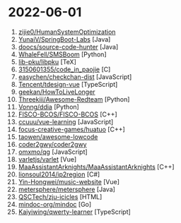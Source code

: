# 2022-06-01

1. [zijie0/HumanSystemOptimization](https://github.com/zijie0/HumanSystemOptimization "健康学习到150岁 - 人体系统调优不完全指南") 
2. [YunaiV/SpringBoot-Labs](https://github.com/YunaiV/SpringBoot-Labs "一个涵盖六个专栏：Spring Boot 2.X、Spring Cloud、Spring Cloud Alibaba、Dubbo、分布式消息队列、分布式事务的仓库。希望胖友小手一抖，右上角来个 Star，感恩 1024") [Java]
3. [doocs/source-code-hunter](https://github.com/doocs/source-code-hunter "😱 从源码层面，剖析挖掘互联网行业主流技术的底层实现原理，为广大开发者 “提升技术深度” 提供便利。目前开放 Spring 全家桶，Mybatis、Netty、Dubbo 框架，及 Redis、Tomcat 中间件等") [Java]
4. [WhaleFell/SMSBoom](https://github.com/WhaleFell/SMSBoom "短信轰炸/短信测压/ | 一个健壮免费的python短信轰炸程序，专门炸坏蛋蛋，百万接口，多线程全自动添加有效接口，支持异步协程百万并发，全免费的短信轰炸工具！！高一美术生开发全网首发！！") [Python]
5. [lib-pku/libpku](https://github.com/lib-pku/libpku "贵校课程资料民间整理") [TeX]
6. [3150601355/code_in_paojie](https://github.com/3150601355/code_in_paojie "把代码排版位炮姐（御坂美琴）的样子，能运行，能唱歌") [C]
7. [easychen/checkchan-dist](https://github.com/easychen/checkchan-dist "Check酱：监测网页内容变化，并发送异动到微信。亦支持http status、json和rss监测。配合自架云端，关电脑后也能运行。") [JavaScript]
8. [Tencent/tdesign-vue](https://github.com/Tencent/tdesign-vue "A Vue.js UI components lib for TDesign.") [TypeScript]
9. [geekan/HowToLiveLonger](https://github.com/geekan/HowToLiveLonger "程序员延寿指南 | A programmer's guide to live longer") 
10. [Threekiii/Awesome-Redteam](https://github.com/Threekiii/Awesome-Redteam "一个红队知识仓库") [Python]
11. [Vonng/ddia](https://github.com/Vonng/ddia "《Designing Data-Intensive Application》DDIA中文翻译") [Python]
12. [FISCO-BCOS/FISCO-BCOS](https://github.com/FISCO-BCOS/FISCO-BCOS "FISCO BCOS是由微众牵头的金链盟主导研发、对外开源、安全可控的企业级金融区块链底层技术平台。 单链配置下，性能TPS可达万级。提供群组架构、并行计算、分布式存储、可插拔的共识机制、隐私保护算法、支持全链路国密算法等诸多特性。 经过多个机构、多个应用，长时间在生产环境中的实践检验，具备金融级的高性能、高可用性及高安全性。FISCO BCOS is a secure and reliable financial-grade open-source blockchain platform. The platform provides rich features including group architecture, cross-chain communication protoc…") [C++]
13. [ccuuu/vue-learning](https://github.com/ccuuu/vue-learning "vue超详细逐行解析版源码") [JavaScript]
14. [focus-creative-games/huatuo](https://github.com/focus-creative-games/huatuo "huatuo是一个特性完整、零成本、高性能、低内存的近乎完美的Unity全平台原生c#热更方案。 Huatuo is a fully featured, zero-cost, high-performance, low-memory solution for Unity's all-platform native c# hotfix") [C++]
15. [taowen/awesome-lowcode](https://github.com/taowen/awesome-lowcode "国内低代码平台从业者交流") 
16. [coder2gwy/coder2gwy](https://github.com/coder2gwy/coder2gwy "互联网首份程序员考公指南，由3位已经进入体制内的前大厂程序员联合献上。") 
17. [omxmo/qg](https://github.com/omxmo/qg "618天猫/京东任务助手脚本。秒杀软件/抢购软件/抢购助手项目集合。 淘宝/天猫/淘特/京东/拼多多/苏宁易购/华为商城/小米商城/聚划算/百亿补贴/抖音/快手/酒仙网/直播/得物。手机抢购/茅台抢购/显卡抢购/耐克抢购/阿迪达斯鞋子抢购。 38女王节/618/1111/双11/双十一/1212/双12/双十二/年货节任务助手，年货节炸年兽/支付宝集五福/集福卡脚本。 直链/BP链接。 京东到家/九价疫苗/叮咚买菜/盒马/美团买菜/饿了么/每日优鲜/京东到家/山姆/大润发优鲜/多多买卖/") [JavaScript]
18. [varletjs/varlet](https://github.com/varletjs/varlet "基于 Vue3 的 Material design 风格移动端组件库 Material design mobile component library for Vue3") [Vue]
19. [MaaAssistantArknights/MaaAssistantArknights](https://github.com/MaaAssistantArknights/MaaAssistantArknights "《明日方舟》小助手，自动刷图、智能基建换班，全日常一键长草！") [C++]
20. [lionsoul2014/ip2region](https://github.com/lionsoul2014/ip2region "Ip2region is a offline IP location library with accuracy rate of 99.9% and 0.0x millseconds searching performance. DB file is ONLY a few megabytes with all IP address stored. binding for Java,PHP,C,Python,Nodejs,Golang,C#,lua. Binary,B-tree,Memory searching algorithm") [C#]
21. [Yin-Hongwei/music-website](https://github.com/Yin-Hongwei/music-website "🎧 Vue + SpringBoot + MyBatis 音乐网站") [Vue]
22. [metersphere/metersphere](https://github.com/metersphere/metersphere "MeterSphere 是一站式开源持续测试平台，覆盖测试管理、接口测试、UI 测试和性能测试等。搞测试，就选 MeterSphere！") [Java]
23. [QSCTech/zju-icicles](https://github.com/QSCTech/zju-icicles "浙江大学课程攻略共享计划") [HTML]
24. [mindoc-org/mindoc](https://github.com/mindoc-org/mindoc "Golang实现的基于beego框架的接口在线文档管理系统") [Go]
25. [Kaiyiwing/qwerty-learner](https://github.com/Kaiyiwing/qwerty-learner "为键盘工作者设计的单词记忆与英语肌肉记忆锻炼软件 / Words learning and English muscle memory training software designed for keyboard workers") [TypeScript]

